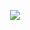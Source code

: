 <p align="center">
    <img src="https://github-profile-summary-cards.vercel.app/api/cards/profile-details?username=Ahmadullaumukhlis&theme=monokai">
</p>





